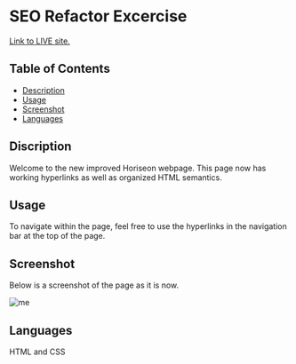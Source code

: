 # SEO Refactor Excercise 
[Link to LIVE site.](https://ashbylb.github.io/refactor-exercise-homework/)

## Table of Contents
- [Description](#Description)
- [Usage](#Usage)
- [Screenshot](#Screenshot)
- [Languages](#Languages)

## Discription
Welcome to the new improved Horiseon webpage. This page now has working hyperlinks as well as organized HTML semantics. 

## Usage 
To navigate within the page, feel free to use the hyperlinks in the navigation bar at the top of the page. 

## Screenshot
Below is a screenshot of the page as it is now. 

![me](assets\images\screenshot.png)

## Languages
HTML and CSS 
